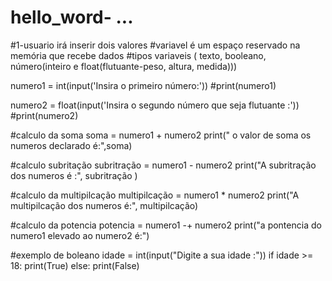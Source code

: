 # hello_word-  ...
#1-usuario irá inserir dois valores
#variavel é um espaço reservado na memória que recebe dados
#tipos variaveis ( texto, booleano, número(inteiro e float(flutuante-peso, altura, medida)))

numero1 = int(input('Insira o primeiro número:'))
#print(numero1)

numero2 = float(input('Insira o segundo número que seja flutuante :'))
#print(numero2)



#calculo da soma 
soma = numero1 + numero2
print(" o valor de soma os numeros  declarado é:",soma)

#calculo subritação 
subritração = numero1 - numero2
print("A subritração dos  numeros é :", subritração )

#calculo da multipilcação 
multipilcação = numero1 * numero2
print("A multipilcação dos numeros é:", multipilcação)


#calculo da potencia 
potencia = numero1 -+ numero2 
print("a pontencia do numero1 elevado ao numero2 é:")


#exemplo de boleano 
idade = int(input("Digite a sua idade :"))
if idade >= 18:
    print(True)
else:
    print(False)
